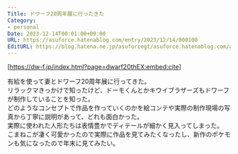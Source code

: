 ```yaml
---
Title: ドワーフ20周年展に行ったきた
Category:
- personal
Date: 2023-12-14T00:01:00+09:00
URL: https://asuforce.hatenablog.com/entry/2023/12/14/000100
EditURL: https://blog.hatena.ne.jp/asuforcegt/asuforce.hatenablog.com/atom/entry/6801883189066872980
---
```


[https://dw-f.jp/index.html?page=dwarf20thEX:embed:cite]

有給を使って妻とドワーフ20周年展に行ってきた。  
リラックマきっかけで知ったけど、ドーモくんとかキウイブラザーズもドワーフが制作していることを知った。  
どのようなコンセプトで作品を作っていくのかを絵コンテや実際の制作現場の写真から丁寧に説明があって、どれも面白かった。  
実際に使われた人形たちは表情豊かでディテールが細かく見入ってしまった。
こまねこが凄く可愛かったので実際に作品を見てみたくなったし、新作のポケモンも気になったので年末に見てみたい。
